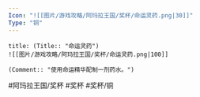 ```yaml
---
Icon: "![[图片/游戏攻略/阿玛拉王国/奖杯/命运灵药.png|30]]"
Type: "铜"
---
```

```ad-common-bronze-trophy
title: (Title:: "命运灵药")
![[图片/游戏攻略/阿玛拉王国/奖杯/命运灵药.png|100]]

(Comment:: "使用命运精华配制一剂药水。")
```

#阿玛拉王国/奖杯 #奖杯 #奖杯/铜
